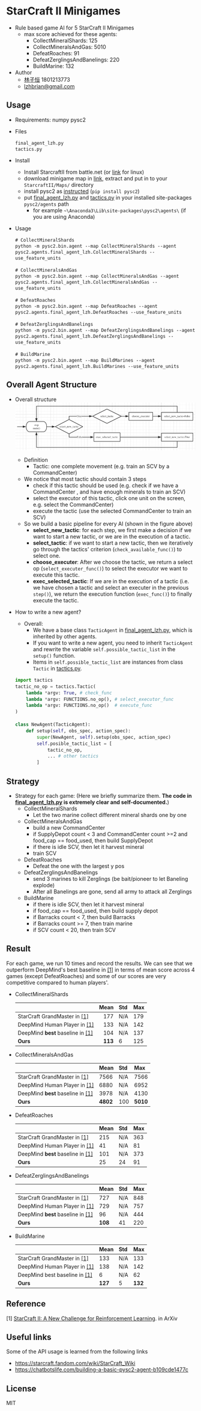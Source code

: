 # StarCraft II Minigames

* Rule based game AI for 5 StarCraft II Minigames
    * max score achieved for these agents:
        * CollectMineralShards: 125
        * CollectMineralsAndGas: 5010
        * DefeatRoaches: 91
        * DefeatZerglingsAndBanelings: 220
        * BuildMarine: 132
* Author
    * [林子恒](https://lzhbrian.me) 1801213773
    * lzhbrian@gmail.com



## Usage

* Requirements: numpy pysc2

* Files

    ```shell
    final_agent_lzh.py
    tactics.py
    ```

* Install

    * Install StarcraftII from battle.net (or [link](https://github.com/Blizzard/s2client-proto#downloads) for linux)
    * download minigame map in [link](https://github.com/deepmind/pysc2/releases/download/v1.2/mini_games.zip), extract and put in to your `StarcraftII/Maps/` directory
    * install pysc2 as [instructed](https://github.com/deepmind/pysc2) (`pip install pysc2`)
    * put [final_agent_lzh.py](final_agent_lzh.py) and [tactics.py](tactics.py) in your installed site-packages `pysc2/agents` path
        * for example `~\Anaconda3\Lib\site-packages\pysc2\agents\` (if you are using Anaconda)

* Usage

    ```shell
    # CollectMineralShards
    python -m pysc2.bin.agent --map CollectMineralShards --agent pysc2.agents.final_agent_lzh.CollectMineralShards --use_feature_units
    
    # CollectMineralsAndGas
    python -m pysc2.bin.agent --map CollectMineralsAndGas --agent pysc2.agents.final_agent_lzh.CollectMineralsAndGas --use_feature_units
    
    # DefeatRoaches
    python -m pysc2.bin.agent --map DefeatRoaches --agent pysc2.agents.final_agent_lzh.DefeatRoaches --use_feature_units
    
    # DefeatZerglingsAndBanelings
    python -m pysc2.bin.agent --map DefeatZerglingsAndBanelings --agent pysc2.agents.final_agent_lzh.DefeatZerglingsAndBanelings --use_feature_units
    
    # BuildMarine
    python -m pysc2.bin.agent --map BuildMarines --agent pysc2.agents.final_agent_lzh.BuildMarines --use_feature_units
    ```




## Overall Agent Structure

* Overall structure
    ![pysc2](source/pysc2.png)

    * Definition
        * Tactic: one complete movement (e.g. train an SCV by a CommandCenter)
    * We notice that most tactic should contain 3 steps
        * check if this tactic should be used (e.g. check if we have a CommandCenter , and have enough minerals to train an SCV)
        * select the executor of this tactic, click one unit on the screen, e.g. select the CommandCenter)
        * execute the tactic (use the selected CommandCenter to train an SCV)
    * So we build a basic pipeline for every AI (shown in the figure above)
        * __select_new_tactic__: for each step, we first make a decision if we want to start a new tactic, or we are in the execution of a tactic.
        * __select_tactic__: if we want to start a new tactic, then we iteratively go through the tactics' criterion (`check_available_func()`) to select one.
        * __choose_executer__: After we choose the tactic, we return a select op (`select_executer_func()`) to select the executor we want to execute this tactic.
        * __exec_selected_tactic__: If we are in the execution of a tactic (i.e. we have chosen a tactic and select an executer in the previous `step()`), we return the execution function (`exec_func()`) to finally execute the tactic.

* How to write a new agent?
    * Overall:
        - We have a base class `TacticAgent` in [final_agent_lzh.py](final_agent_lzh.py), which is inherited by other agents.
        - If you want to write a new agent, you need to inherit `TacticAgent` and rewrite the variable `self.possible_tactic_list` in the `setup()` function.
        - Items in `self.possible_tactic_list` are instances from class `Tactic` in [tactics.py](tactics.py).

    ```python
    import tactics
    tactic_no_op = tactics.Tactic(
        lambda *argv: True, # check_func
        lambda *argv: FUNCTIONS.no_op(), # select_executor_func
        lambda *argv: FUNCTIONS.no_op()  # execute_func
    )

    class NewAgent(TacticAgent):
        def setup(self, obs_spec, action_spec):
            super(NewAgent, self).setup(obs_spec, action_spec)
            self.posible_tactic_list = [
                tactic_no_op,
                ... # other tactics
            ]
    ```



## Strategy

* Strategy for each game: (Here we briefly summarize them. __The code in [final_agent_lzh.py](final_agent_lzh.py) is extremely clear and self-documented.__)
    * CollectMineralShards
        * Let the two marine collect different mineral shards one by one
    * CollectMineralsAndGas
        * build a new CommandCenter
        * if SupplyDepot count < 3 and CommandCenter count >=2 and food_cap == food_used, then build SupplyDepot
        * if there is idle SCV, then let it harvest mineral
        * train SCV
    * DefeatRoaches
        * Defeat the one with the largest y pos
    * DefeatZerglingsAndBanelings
        * send 3 marines to kill Zerglings (be bait/pioneer to let Baneling explode)
        * After all Banelings are gone, send all army to attack all Zerglings
    * BuildMarine
        * if there is idle SCV, then let it harvest mineral
        * if food_cap == food_used, then build supply depot
        * if Barracks count < 7, then build Barracks
        * if Barracks count >= 7, then train marine
        * if SCV count < 20, then train SCV



## Result

For each game, we run 10 times and record the results. We can see that we outperform DeepMind's best baseline in [[1]](https://arxiv.org/abs/1708.04782) in terms of mean score across 4 games (except DefeatRoaches) and some of our scores are very competitive compared to human players'.

- CollectMineralShards

    |                                                              |    Mean | Std  | Max  |
    | ------------------------------------------------------------ | ------: | ---- | ---- |
    | StarCraft GrandMaster in [[1]](https://arxiv.org/abs/1708.04782) |     177 | N/A  | 179  |
    | DeepMind Human Player in [[1]](https://arxiv.org/abs/1708.04782) |     133 | N/A  | 142  |
    | DeepMind __best__ baseline in [[1]](https://arxiv.org/abs/1708.04782) |     104 | N/A  | 137  |
    | __Ours__                                                     | __113__ | 6    | 125  |

- CollectMineralsAndGas

    |                                                              | Mean     | Std  | Max      |
    | ------------------------------------------------------------ | -------- | ---- | -------- |
    | StarCraft GrandMaster in [[1]](https://arxiv.org/abs/1708.04782) | 7566     | N/A  | 7566     |
    | DeepMind Human Player in [[1]](https://arxiv.org/abs/1708.04782) | 6880     | N/A  | 6952     |
    | DeepMind __best__ baseline in [[1]](https://arxiv.org/abs/1708.04782) | 3978     | N/A  | 4130     |
    | __Ours__                                                     | __4802__ | 100  | __5010__ |

- DefeatRoaches

    |                                                              | Mean | Std  | Max  |
    | ------------------------------------------------------------ | ---- | ---- | ---- |
    | StarCraft GrandMaster in [[1]](https://arxiv.org/abs/1708.04782) | 215  | N/A  | 363  |
    | DeepMind Human Player in [[1]](https://arxiv.org/abs/1708.04782) | 41   | N/A  | 81   |
    | DeepMind __best__ baseline in [[1]](https://arxiv.org/abs/1708.04782) | 101  | N/A  | 373  |
    | __Ours__                                                     | 25   | 24   | 91   |

- DefeatZerglingsAndBanelings

    |                                                              | Mean    | Std  | Max  |
    | ------------------------------------------------------------ | ------- | ---- | ---- |
    | StarCraft GrandMaster in [[1]](https://arxiv.org/abs/1708.04782) | 727     | N/A  | 848  |
    | DeepMind Human Player in [[1]](https://arxiv.org/abs/1708.04782) | 729     | N/A  | 757  |
    | DeepMind __best__ baseline in [[1]](https://arxiv.org/abs/1708.04782) | 96      | N/A  | 444  |
    | __Ours__                                                     | __108__ | 41   | 220  |

- BuildMarine

    |                                                              | Mean    | Std  | Max     |
    | ------------------------------------------------------------ | ------- | ---- | ------- |
    | StarCraft GrandMaster in [[1]](https://arxiv.org/abs/1708.04782) | 133     | N/A  | 133     |
    | DeepMind Human Player in [[1]](https://arxiv.org/abs/1708.04782) | 138     | N/A  | 142     |
    | DeepMind best baseline in [[1]](https://arxiv.org/abs/1708.04782) | 6       | N/A  | 62      |
    | __Ours__                                                     | __127__ | 5    | __132__ |




## Reference

[1] [StarCraft II: A New Challenge for Reinforcement Learning](https://arxiv.org/abs/1708.04782). in ArXiv



## Useful links

Some of the API usage is learned from the following links

* https://starcraft.fandom.com/wiki/StarCraft_Wiki
* https://chatbotslife.com/building-a-basic-pysc2-agent-b109cde1477c



## License

MIT